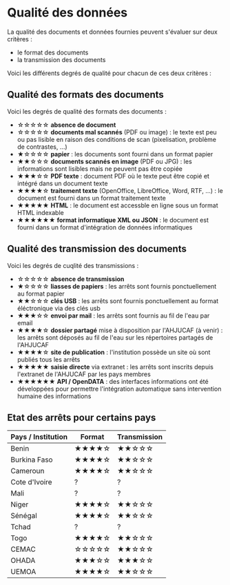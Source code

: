 # Qualité des données

La qualité des documents et données fournies peuvent s'évaluer sur deux critères :

 - le format des documents
 - la transmission des documents

Voici les différents degrés de qualité pour chacun de ces deux critères :

## Qualité des formats des documents

Voici les degrés de qualité des formats des documents :

 - ☆☆☆☆☆ **absence de document**
 - ☆☆☆☆☆ **documents mal scannés** (PDF ou image) : le texte est peu ou pas lisible en raison des conditions de scan (pixelisation, problème de contrastes, ...)
 - ★☆☆☆☆ **papier** : les documents sont fourni dans un format papier
 - ★★☆☆☆ **documents scannés en image** (PDF ou JPG) : les informations sont lisibles mais ne peuvent pas être copiée
 - ★★★☆☆ **PDF texte** : document PDF où le texte peut être copié et intégré dans un document texte
 - ★★★★☆ **traitement texte** (OpenOffice, LibreOffice, Word, RTF, ...) : le document est fourni dans un format traitement texte
 - ★★★★★ **HTML** : le document est accessble en ligne sous un format HTML indexable
 - ★★★★★★ **format informatique XML ou JSON** : le document est fourni dans un format d'intégration de données informatiques


## Qualité des transmission des documents

Voici les degrés de cuqlité des transmissions :

 - ☆☆☆☆☆ **absence de transmission**
 - ★☆☆☆☆ **liasses de papiers** : les arrêts sont fournis ponctuellement au format papier
 - ★★☆☆☆ **clés USB** : les arrêts sont fournis ponctuellement au format éléctronique via des clés usb
 - ★★★☆☆ **envoi par mail** : les arrêts sont fournis au fil de l'eau par email
 - ★★★★☆ **dossier partagé** mise à disposition par l'AHJUCAF (à venir) : les arrêts sont déposés au fil de l'eau sur les répertoires partagés de l'AHJUCAF
 - ★★★★☆ **site de publication** : l'institution possède un site où sont publiés tous les arrêts
 - ★★★★★ **saisie directe** via extranet : les arrêts sont inscrits depuis l'extranet de l'AHJUCAF par les pays membres
 - ★★★★★★ **API / OpenDATA** : des interfaces informations ont été développées pour permettre l'intégration automatique sans intervention humaine des informations

## Etat des arrêts pour certains pays

| Pays / Institution                    | Format                    | Transmission              |
|---------------------------------------|---------------------------|---------------------------|
| Benin                                 | ★★★★☆                     | ★★☆☆☆                     |
| Burkina Faso                          | ★★★★☆                     | ★★☆☆☆                     |
| Cameroun                              | ★★★★☆                     | ★★☆☆☆                     |
| Cote d'Ivoire                         | ?                         | ?                         |
| Mali                                  | ?                         | ?                         |
| Niger                                 | ★★★★☆                     | ★★☆☆☆                     |
| Sénégal                               | ★★★★☆                     | ★★☆☆☆                     |
| Tchad                                 | ?                         | ?                         |
| Togo                                  | ★★★★☆                     | ★★☆☆☆                     |
| CEMAC                                 | ☆☆☆☆☆                     | ★★☆☆☆                     |
| OHADA                                 | ★★★☆☆                     | ★★★☆☆                     |
| UEMOA                                 | ★★★★☆                     | ★★☆☆☆                     |

